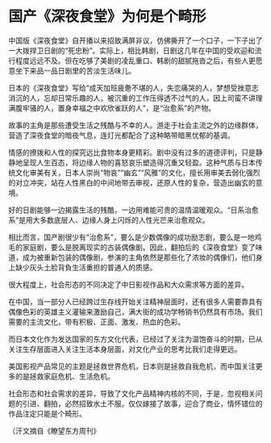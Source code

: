 # 国产《深夜食堂》为何是个畸形

中国版《深夜食堂》自开播以来招致满屏非议，仿佛撕开了一个口子，一下子出了一大拨捍卫日剧的“死忠粉”。实际上，相比韩剧，日剧这几年在中国的受欢迎和流行程度远远不及。但在吃够了美剧的凌乱重口、韩剧的甜腻拖沓之后，有些人更愿意坐下来品一品日剧里的苦淡生活味儿。 

日本的《深夜食堂》写给“成天加班疲惫不堪的人，失恋痛哭的人，梦想受挫意志消沉的人，忘却日常乐趣的人，被沉重的工作压得透不过气的人，因上司蛮不讲理满腹牢骚的人，置身幸福之中欢欣雀跃的人”，是“治愈系”的产物。 

故事的主角是那些遭受生活之残酷与不幸的人。游走于社会主流之外的边缘群体，营造了深夜食堂的暗夜气息，连灯光都配合了这种略带暗黑忧郁的基调。 

情感的撩拨和人性的探究远比食物本身更精彩。剧中没有过多的道德评判，只是静静地呈现人生百态，将边缘人物的喜怒哀乐塑造得沉重又轻盈。这种气质与日本传统文化审美有关，日本人崇尚“物哀”“幽玄”“风雅”的文化，擅长用审美去弱化强烈的对立冲突，站在人性黑白的中间地带去审视，还原人性的复杂，营造出幽玄的意境。 

好的日剧能够一边揭露生活的残酷，一边用难能可贵的温情温暖观众。“日系治愈系”是用大多数底层人、边缘人身上闪烁的人性光芒来治愈观众。 

相比而言，国产剧很少有“治愈系”，要么是少数偶像的成功励志剧，要么是一地鸡毛的家庭剧，要么是脱离现实的古装偶像剧。因此，翻拍后的《深夜食堂》变了味道，成为被重新包装的偶像剧，参演的主角依然是那些化了浓妆的偶像们，他们身上缺少灰头土脸背負生活重担的普通人的质感。 

很大程度上，社会形态的不同决定了中日影视作品和大众需求等方面的差异。 

在中国，当一部分人已经跨过生存线开始关注精神层面时，还有很多人需要靠具有偶像色彩的英雄主义灌输来激励自己，满大街的成功学畅销书仍然具有市场。我们需要的主流文化，带有积极、正面、激发、热血的色彩。 

而日本文化作为发达国家的东方文化代表，已经过了关注为温饱奋斗的时期，已从关注生存层面进入关注生活本身层面，对文化产业的思考比我们走得更远。 

美国影视产品常见的主题是拯救世界危机，日本则是拯救自我危机，而中国关注更多的是拯救家庭危机、生活危机。 

社会形态和社会需求的差异，导致了文化产品精神内核的不同，于是，忽视相关问题的引进、翻拍，必然招致水土不服。仅仅嫁接了故事，迎合了商业，情怀错位的作品注定只能是个畸形。 

（汗文摘自《瞭望东方周刊》